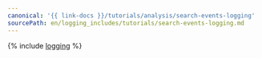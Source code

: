 ```yaml
---
canonical: '{{ link-docs }}/tutorials/analysis/search-events-logging'
sourcePath: en/logging_includes/tutorials/search-events-logging.md
---
```


{% include [logging](../../_tutorials/analysis/search-events-logging.md) %}